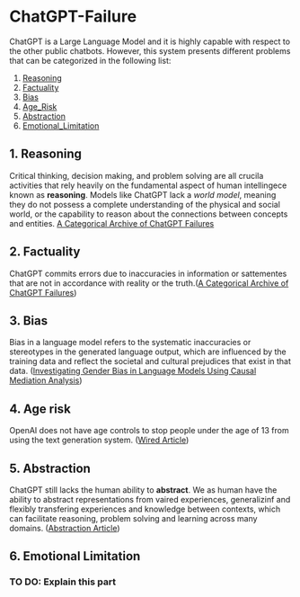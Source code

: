 # ChatGPT-Failure

ChatGPT is a Large Language Model and it is highly capable with respect to the other public chatbots. However, this system presents different problems that can be categorized in the following list:

1. [Reasoning](#1-reasoning)
2. [Factuality](#2-factuality)
3. [Bias](#3-bias)
4. [Age_Risk](#4-age-risk)
5. [Abstraction](#5-abstraction)
6. [Emotional_Limitation](#6-emotional-limitation)


## 1. Reasoning
Critical thinking, decision making, and problem solving are all crucila activities that rely heavily on the fundamental aspect of human intellingece known as **reasoning**. Models like ChatGPT lack a _world model_, meaning they do not possess a complete understanding of the physical and social world, or the capability to reason about the connections between concepts and entities. [A Categorical Archive of ChatGPT Failures] 


## 2. Factuality

ChatGPT commits errors due to inaccuracies in information or sattementes that are not in accordance with reality or the truth.([A Categorical Archive of ChatGPT Failures])


## 3. Bias 

Bias in a language model refers to the systematic inaccuracies or stereotypes in the generated language output, which are influenced by the training data and reflect the societal and cultural prejudices that exist in that data. ([Investigating Gender Bias in Language Models Using Causal Mediation Analysis])

## 4. Age risk 

OpenAI does not have age controls to stop people under the age of 13 from using the text generation system. ([Wired Article])

## 5. Abstraction

ChatGPT still lacks the human ability to **abstract**. We as human have the ability to abstract representations from vaired experiences, generalizinf and flexibly transfering experiences and knowledge between contexts, which can facilitate reasoning, problem solving and learning across many domains. ([Abstraction Article])

## 6. Emotional Limitation

### TO DO: Explain this part



[A Categorical Archive of ChatGPT Failures]: https://arxiv.org/abs/2302.03494

[Investigating Gender Bias in Language Models Using Causal Mediation Analysis]: https://proceedings.neurips.cc/paper/2020/file/92650b2e92217715fe312e6fa7b90d82-Paper.pdf

[Wired Article]: https://www.wired.com/story/italy-ban-chatgpt-privacy-gdpr/

[Abstraction Article]: https://royalsocietypublishing.org/doi/10.1098/rstb.2021.0361